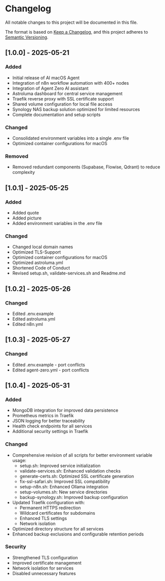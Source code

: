 # Changelog

All notable changes to this project will be documented in this file.

The format is based on [Keep a Changelog](https://keepachangelog.com/en/1.0.0/),
and this project adheres to [Semantic Versioning](https://semver.org/spec/v2.0.0.html).

## [1.0.0] - 2025-05-21

### Added
- Initial release of AI macOS Agent
- Integration of n8n workflow automation with 400+ nodes
- Integration of Agent Zero AI assistant
- Astroluma dashboard for central service management
- Traefik reverse proxy with SSL certificate support
- Shared volume configuration for local file access
- Synology NAS backup solution optimized for limited resources
- Complete documentation and setup scripts

### Changed
- Consolidated environment variables into a single .env file
- Optimized container configurations for macOS

### Removed
- Removed redundant components (Supabase, Flowise, Qdrant) to reduce complexity

## [1.0.1] - 2025-05-25

### Added
- Added quote
- Added picture
- Added environment variables in the .env file

### Changed
- Changed local domain names
- Optimized TLS-Support
- Optimized container configurations for macOS
- Optimized astroluma.yml
- Shortened Code of Conduct
- Revised setup.sh, validate-services.sh and Readme.md

## [1.0.2] - 2025-05-26

### Changed
- Edited .env.example
- Edited astroluma.yml
- Edited n8n.yml

## [1.0.3] - 2025-05-27

### Changed
- Edited .env.example - port conflicts
- Edited agent-zero.yml - port conflicts

## [1.0.4] - 2025-05-31

### Added
- MongoDB integration for improved data persistence
- Prometheus metrics in Traefik
- JSON logging for better traceability
- Health check endpoints for all services
- Additional security settings in Traefik

### Changed
- Comprehensive revision of all scripts for better environment variable usage:
  - setup.sh: Improved service initialization
  - validate-services.sh: Enhanced validation checks
  - generate-certs.sh: Optimized SSL certificate generation
  - fix-ssl-safari.sh: Improved SSL compatibility
  - setup-n8n.sh: Enhanced Ollama integration
  - setup-volumes.sh: New service directories
  - backup-synology.sh: Improved backup configuration
- Updated Traefik configuration with:
  - Permanent HTTPS redirection
  - Wildcard certificates for subdomains
  - Enhanced TLS settings
  - Network isolation
- Optimized directory structure for all services
- Enhanced backup exclusions and configurable retention periods

### Security
- Strengthened TLS configuration
- Improved certificate management
- Network isolation for services
- Disabled unnecessary features